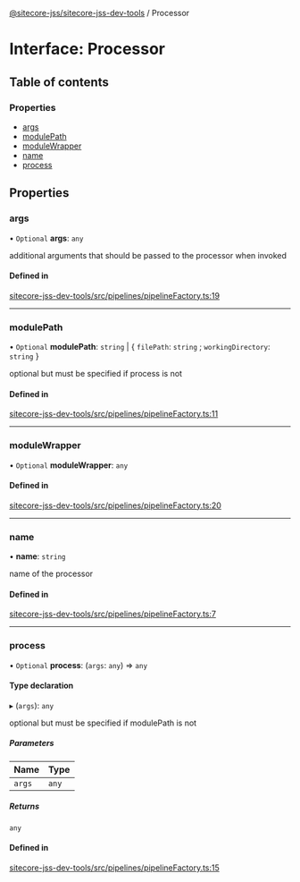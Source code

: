 [@sitecore-jss/sitecore-jss-dev-tools](../README.md) / Processor

# Interface: Processor

## Table of contents

### Properties

- [args](Processor.md#args)
- [modulePath](Processor.md#modulepath)
- [moduleWrapper](Processor.md#modulewrapper)
- [name](Processor.md#name)
- [process](Processor.md#process)

## Properties

### args

• `Optional` **args**: `any`

additional arguments that should be passed to the processor when invoked

#### Defined in

[sitecore-jss-dev-tools/src/pipelines/pipelineFactory.ts:19](https://github.com/Sitecore/jss/blob/41049f8bc/packages/sitecore-jss-dev-tools/src/pipelines/pipelineFactory.ts#L19)

___

### modulePath

• `Optional` **modulePath**: `string` \| \{ `filePath`: `string` ; `workingDirectory`: `string`  }

optional but must be specified if process is not

#### Defined in

[sitecore-jss-dev-tools/src/pipelines/pipelineFactory.ts:11](https://github.com/Sitecore/jss/blob/41049f8bc/packages/sitecore-jss-dev-tools/src/pipelines/pipelineFactory.ts#L11)

___

### moduleWrapper

• `Optional` **moduleWrapper**: `any`

#### Defined in

[sitecore-jss-dev-tools/src/pipelines/pipelineFactory.ts:20](https://github.com/Sitecore/jss/blob/41049f8bc/packages/sitecore-jss-dev-tools/src/pipelines/pipelineFactory.ts#L20)

___

### name

• **name**: `string`

name of the processor

#### Defined in

[sitecore-jss-dev-tools/src/pipelines/pipelineFactory.ts:7](https://github.com/Sitecore/jss/blob/41049f8bc/packages/sitecore-jss-dev-tools/src/pipelines/pipelineFactory.ts#L7)

___

### process

• `Optional` **process**: (`args`: `any`) => `any`

#### Type declaration

▸ (`args`): `any`

optional but must be specified if modulePath is not

##### Parameters

| Name | Type |
| :------ | :------ |
| `args` | `any` |

##### Returns

`any`

#### Defined in

[sitecore-jss-dev-tools/src/pipelines/pipelineFactory.ts:15](https://github.com/Sitecore/jss/blob/41049f8bc/packages/sitecore-jss-dev-tools/src/pipelines/pipelineFactory.ts#L15)
